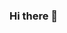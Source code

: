 ### Hi there 👋

<!--
**ruicruzeiro/ruicruzeiro** is a ✨ _special_ ✨ repository because its `README.md` (this file) appears on your GitHub profile.

Hi everybody!

- 📊 I’m currently carving a path in Data Science;
- 🌱 Learning Tableau and brushing up on SQL and Git;
- 🤝 I’m looking to collaborate on Data Analytics or Data Science projects;
- 🌍 I’d love to use these skills on social and environmental projects;
- 💬 Ask me about real estate and appraisal techniques!
- 💬 Fun fact: T-shirt is short for Tyrannosaurus Shirt.

<div align="center">
  <a href="https://github.com/ruicruzeiro">
  <img height="180em" src="https://github-readme-stats.vercel.app/api?username=ruicruzeiro&show_icons=true&theme=light&include_all_commits=true&count_private=true"/>
  <img height="180em" src="https://github-readme-stats.vercel.app/api/top-langs/?username=ruicruzeiro&layout=compact&langs_count=7&theme=light"/>
</div>

<div style="display: inline_block"><br>
  <img align="center" height="30" width="40" src="https://raw.githubusercontent.com/devicons/devicon/master/icons/python/python-original.svg">
  <img align="center" height="30" width="40" src="https://cdn.jsdelivr.net/gh/devicons/devicon/icons/pandas/pandas-original-wordmark.svg" />
  <img align="center" height="30" width="40" src="https://github.com/devicons/devicon/blob/v2.15.1/icons/jupyter/jupyter-original-wordmark.svg" />
  <img align="center" height="30" width="40" src="https://github.com/devicons/devicon/blob/master/icons/tensorflow/tensorflow-original.svg"/>
  <img align="center" height="30" width="40" src="https://github.com/devicons/devicon/blob/master/icons/bash/bash-original.svg">
  <img align="center" height="30" width="40" src="https://github.com/devicons/devicon/blob/master/icons/fastapi/fastapi-original.svg">
  <img align="center" height="30" width="40" src="https://github.com/devicons/devicon/blob/master/icons/docker/docker-original.svg">
          
</div>
